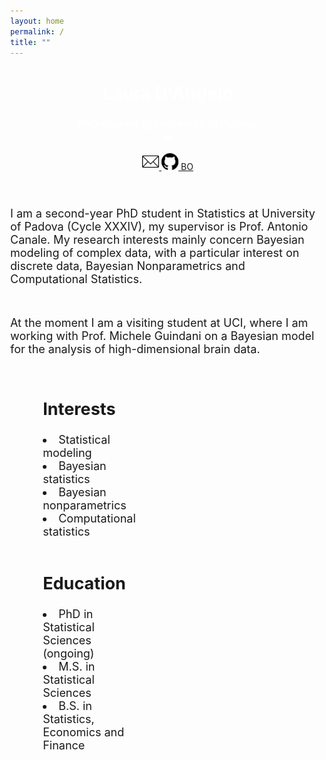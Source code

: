 ```yaml
---
layout: home
permalink: /
title: ""
---
```




<body>    
<div class="page-lead" style="background-image:url(/images/back2.jpg)">
  <div class="wrap page-lead-content">
        <h1>Laura D'Angelo</h1>
        <h3>PhD student @ University of Padova <br> <img src="/images/spacer.png" width="10"></h3>
        <a class="btn-inverse" href=""> <img src="/images/mail.webp" width="27"> </a>
        <a class="btn-inverse" href="https://github.com/laura-dangelo"> <img src="/images/git.svg" width="27"> </a>
        <a class="btn-inverse" href=""> BO </a>
  </div><!-- /.page-lead-content -->
</div><!-- /.page-lead -->
    

<div id="page-wrapper">
<!--[if lt IE 9]><div class="upgrade notice-warning"><strong>Your browser is quite old!</strong> Why not <a href="http://whatbrowser.org/">upgrade to a newer one</a> to better enjoy this site?</div><![endif]-->
<div id="main" role="main">
<div class="wrap">
<div class="page-title">
<h1></h1>
            
</div>
<div class="archive-wrap">
<div class="page-content">
  
<br>  <font style="font-size:18px">
I am a second-year PhD student in Statistics at University of Padova (Cycle XXXIV), my supervisor is Prof. Antonio Canale. My research interests mainly concern Bayesian modeling of complex data, with a particular interest on discrete data, Bayesian Nonparametrics and Computational Statistics. 
  
<br>
  
At the moment I am a visiting student at UCI, where I am working with Prof. Michele Guindani on a Bayesian model for the analysis of high-dimensional brain data.
</font>
</div>
<br>

<font style="font-size:18px">
<div class="tiles">
<div class="tile">
<h2 class="post-title">Interests</h2>
<p class="post-excerpt">
    <li> Statistical modeling </li>
    <li> Bayesian statistics </li>
    <li> Bayesian nonparametrics  </li>
    <li> Computational statistics </li></p>
</div><!-- /.tile -->


<div class="tile">
  <h2 class="post-title">Education</h2>
  <p class="post-excerpt">
    <li>  PhD in Statistical Sciences (ongoing) </li>
    <li>  M.S. in Statistical Sciences </li>
    <li>  B.S. in Statistics, Economics and Finance  </li></p>
</div><!-- /.tile -->
</div><!-- /.tiles -->
</font>

</div><!-- /.page-content -->
</div><!-- /.archive-wrap -->
</div><!-- /.wrap -->
</div><!-- /#main -->

</body>

<style>
element {
    background-image: url(/images/back2.jpg);
}
.page-lead {
    background-position: center top;
    background-repeat: no-repeat;
    background-attachment: fixed;
    background-size: cover;
    text-align: center;
    color: #fff;
}
body{
  margin: 0;
}
body, html{
  height: 70%;
}
  

.tile {
    float: left;
    display: block;
    margin-left: 10.3576515979%;
    margin-right: 10.3576515979%;
    width: 30%;
}
</style>
